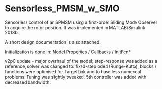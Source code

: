 # Sensorless_PMSM_w_SMO
Sensorless control of an SPMSM using a first-order Sliding Mode Observer to acquire the rotor position.
It was implemented in MATLAB/Simulink 2018b.

A short design documentation is also attached.

Initialization is done in: Model Properties / Callbacks / InitFcn* 

v2p0 update - major overhaul of the model; step-response was added as a reference, solver was changed to: fixed-step ode4 (Runge-Kutta), blocks / functions were optimised for TargetLink and to have less numerical problems. Tuning was slightly tweaked. 5th controller was added with decreased bandwidth. 
